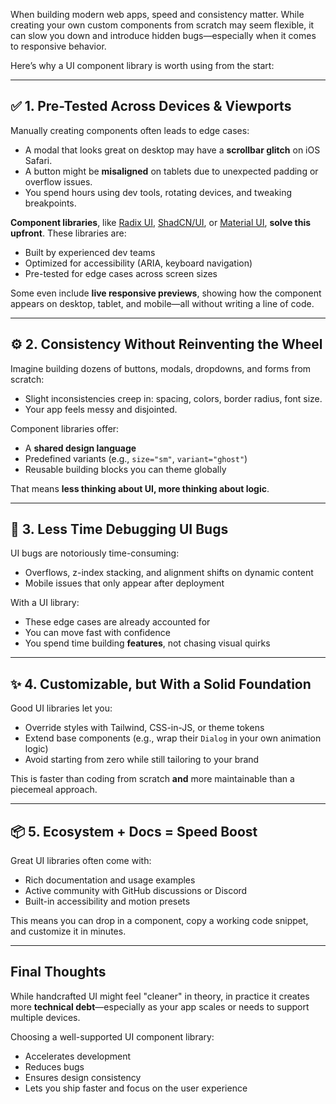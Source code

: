 
When building modern web apps, speed and consistency matter. While creating your own custom components from scratch may seem flexible, it can slow you down and introduce hidden bugs—especially when it comes to responsive behavior.

Here’s why a UI component library is worth using from the start:

---

## ✅ 1. **Pre-Tested Across Devices & Viewports**

Manually creating components often leads to edge cases:

* A modal that looks great on desktop may have a **scrollbar glitch** on iOS Safari.
* A button might be **misaligned** on tablets due to unexpected padding or overflow issues.
* You spend hours using dev tools, rotating devices, and tweaking breakpoints.

**Component libraries**, like [Radix UI](https://www.radix-ui.com/), [ShadCN/UI](https://ui.shadcn.com/), or [Material UI](https://mui.com/), **solve this upfront**. These libraries are:

* Built by experienced dev teams
* Optimized for accessibility (ARIA, keyboard navigation)
* Pre-tested for edge cases across screen sizes

Some even include **live responsive previews**, showing how the component appears on desktop, tablet, and mobile—all without writing a line of code.

---

## ⚙️ 2. **Consistency Without Reinventing the Wheel**

Imagine building dozens of buttons, modals, dropdowns, and forms from scratch:

* Slight inconsistencies creep in: spacing, colors, border radius, font size.
* Your app feels messy and disjointed.

Component libraries offer:

* A **shared design language**
* Predefined variants (e.g., `size="sm"`, `variant="ghost"`)
* Reusable building blocks you can theme globally

That means **less thinking about UI, more thinking about logic**.

---

## 🧪 3. **Less Time Debugging UI Bugs**

UI bugs are notoriously time-consuming:

* Overflows, z-index stacking, and alignment shifts on dynamic content
* Mobile issues that only appear after deployment

With a UI library:

* These edge cases are already accounted for
* You can move fast with confidence
* You spend time building **features**, not chasing visual quirks

---

## ✨ 4. **Customizable, but With a Solid Foundation**

Good UI libraries let you:

* Override styles with Tailwind, CSS-in-JS, or theme tokens
* Extend base components (e.g., wrap their `Dialog` in your own animation logic)
* Avoid starting from zero while still tailoring to your brand

This is faster than coding from scratch **and** more maintainable than a piecemeal approach.

---

## 📦 5. **Ecosystem + Docs = Speed Boost**

Great UI libraries often come with:

* Rich documentation and usage examples
* Active community with GitHub discussions or Discord
* Built-in accessibility and motion presets

This means you can drop in a component, copy a working code snippet, and customize it in minutes.

---

## Final Thoughts

While handcrafted UI might feel "cleaner" in theory, in practice it creates more **technical debt**—especially as your app scales or needs to support multiple devices.

Choosing a well-supported UI component library:

* Accelerates development
* Reduces bugs
* Ensures design consistency
* Lets you ship faster and focus on the user experience
